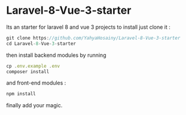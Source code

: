 # Laravel-8-Vue-3-starter

Its an starter for laravel 8 and vue 3 projects
to install just clone it :

```js
git clone https://github.com/YahyaHosainy/Laravel-8-Vue-3-starter
cd Laravel-8-Vue-3-starter
```

then install backend modules by running 
```js
cp .env.example .env
composer install
```
and front-end modules :
```js
npm install
```

finally add your magic.     
